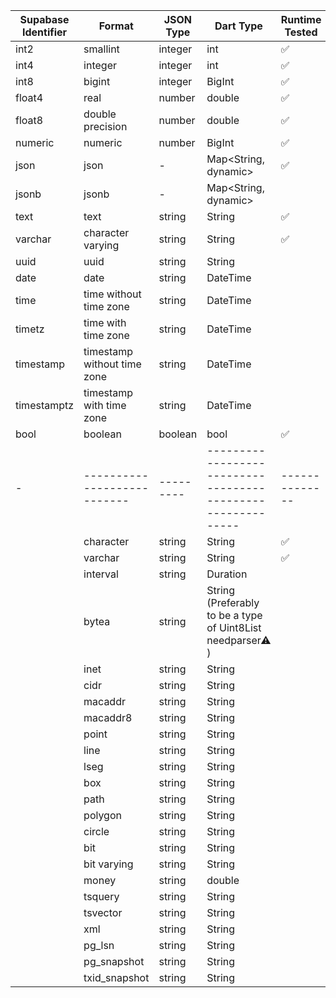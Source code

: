 | Supabase Identifier | Format                      | JSON Type | Dart Type                                                   | Runtime Tested |
| ------------------- | --------------------------- | --------- | ----------------------------------------------------------- | -------------- |
| int2                | smallint                    | integer   | int                                                         | ✅             |
| int4                | integer                     | integer   | int                                                         | ✅             |
| int8                | bigint                      | integer   | BigInt                                                      | ✅             |
| float4              | real                        | number    | double                                                      | ✅             |
| float8              | double precision            | number    | double                                                      | ✅             |
| numeric             | numeric                     | number    | BigInt                                                      | ✅             |
| json                | json                        | -         | Map<String, dynamic>                                        | ✅             |
| jsonb               | jsonb                       | -         | Map<String, dynamic>                                        |                |
| text                | text                        | string    | String                                                      | ✅             |
| varchar             | character varying           | string    | String                                                      | ✅             |
| uuid                | uuid                        | string    | String                                                      |                |
| date                | date                        | string    | DateTime                                                    |                |
| time                | time without time zone      | string    | DateTime                                                    |                |
| timetz              | time with time zone         | string    | DateTime                                                    |                |
| timestamp           | timestamp without time zone | string    | DateTime                                                    |                |
| timestamptz         | timestamp with time zone    | string    | DateTime                                                    |                |
| bool                | boolean                     | boolean   | bool                                                        | ✅             |
| -                   | --------------------------- | --------- | ----------------------------------------------------------- | -------------- |
|                     | character                   | string    | String                                                      | ✅             |
|                     | varchar                     | string    | String                                                      | ✅             |
|                     | interval                    | string    | Duration                                                    |                |
|                     | bytea                       | string    | String (Preferably to be a type of Uint8List needparser⚠ ️) |                |
|                     | inet                        | string    | String                                                      |                |
|                     | cidr                        | string    | String                                                      |                |
|                     | macaddr                     | string    | String                                                      |                |
|                     | macaddr8                    | string    | String                                                      |                |
|                     | point                       | string    | String                                                      |                |
|                     | line                        | string    | String                                                      |                |
|                     | lseg                        | string    | String                                                      |                |
|                     | box                         | string    | String                                                      |                |
|                     | path                        | string    | String                                                      |                |
|                     | polygon                     | string    | String                                                      |                |
|                     | circle                      | string    | String                                                      |                |
|                     | bit                         | string    | String                                                      |                |
|                     | bit varying                 | string    | String                                                      |                |
|                     | money                       | string    | double                                                      |                |
|                     | tsquery                     | string    | String                                                      |                |
|                     | tsvector                    | string    | String                                                      |                |
|                     | xml                         | string    | String                                                      |                |
|                     | pg_lsn                      | string    | String                                                      |                |
|                     | pg_snapshot                 | string    | String                                                      |                |
|                     | txid_snapshot               | string    | String                                                      |                |
